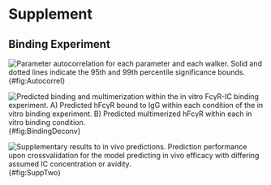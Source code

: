 # Supplement

## Binding Experiment

![**Parameter autocorrelation for each parameter and each walker.** Solid and dotted lines indicate the 95th and 99th percentile significance bounds.](./Figures/FigureAA.svg){#fig:Autocorrel}

![**Predicted binding and multimerization within the *in vitro* FcγR-IC binding experiment.** A) Predicted hFcγR bound to IgG within each condition of the *in vitro* binding experiment. B) Predicted multimerized hFcγR within each *in vitro* binding condition.](./Figures/FigureS1.svg){#fig:BindingDeconv}

![**Supplementary results to *in vivo* predictions.** Prediction performance upon crossvalidation for the model predicting *in vivo* efficacy with differing assumed IC concentration or avidity.](./Figures/FigureS2.svg){#fig:SuppTwo}
